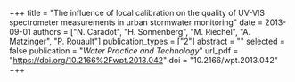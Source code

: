 +++
title = "The influence of local calibration on the quality of UV-VIS spectrometer measurements in urban stormwater monitoring"
date = 2013-09-01
authors = ["N. Caradot", "H. Sonnenberg", "M. Riechel", "A. Matzinger", "P. Rouault"]
publication_types = ["2"]
abstract = ""
selected = false
publication = "*Water Practice and Technology*"
url_pdf = "https://doi.org/10.2166%2Fwpt.2013.042"
doi = "10.2166/wpt.2013.042"
+++


